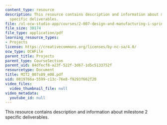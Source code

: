 ```yaml
---
content_type: resource
description: This resource contains description and information about milestone 2
  specific deliverables.
file: /ol-ocw-studio-app/courses/2-007-design-and-manufacturing-i-spring-2009/0819766a5599c13c76e8f9293f662f20_MIT2_007s09_m08.pdf
file_size: 30174
file_type: application/pdf
learning_resource_types:
- Projects
license: https://creativecommons.org/licenses/by-nc-sa/4.0/
ocw_type: OCWFile
parent_title: Projects
parent_type: CourseSection
parent_uid: 84dfecf8-a23f-522f-3d67-1d5c5133752f
resourcetype: Document
title: MIT2_007s09_m08.pdf
uid: 0819766a-5599-c13c-76e8-f9293f662f20
video_files:
  video_thumbnail_file: null
video_metadata:
  youtube_id: null
---
```

This resource contains description and information about milestone 2 specific deliverables.